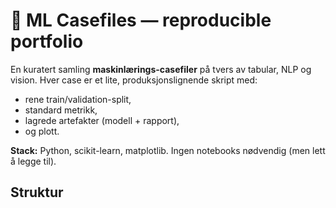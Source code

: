 # 📁 ML Casefiles — reproducible portfolio

En kuratert samling **maskinlærings-casefiler** på tvers av tabular, NLP og vision.
Hver case er et lite, produksjonslignende skript med:
- rene train/validation-split,
- standard metrikk,
- lagrede artefakter (modell + rapport),
- og plott.

**Stack:** Python, scikit-learn, matplotlib. Ingen notebooks nødvendig (men lett å legge til).

## Struktur

